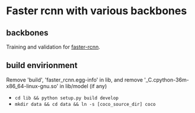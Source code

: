 # Faster rcnn with various backbones
## backbones
Training and validation for [faster-rcnn](https://arxiv.org/abs/1506.01497).

## build envirionment
Remove 'build', 'faster_rcnn.egg-info' in lib, and remove '_C.cpython-36m-x86_64-linux-gnu.so' in lib/model (if any)
- `cd lib && python setup.py build develop`
- `mkdir data && cd data && ln -s [coco_source_dir] coco`

